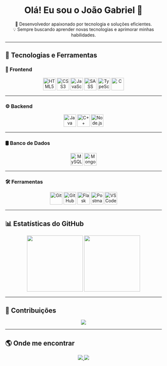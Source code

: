 <h1 align="center">Olá! Eu sou o João Gabriel 👋</h1>

<p align="center">
  🚀 Desenvolvedor apaixonado por tecnologia e soluções eficientes. <br>
  💡 Sempre buscando aprender novas tecnologias e aprimorar minhas habilidades.
</p>

---

## 🚀 Tecnologias e Ferramentas  

### 🎨 Frontend  
<p align="center">
  <img src="https://cdn.jsdelivr.net/gh/devicons/devicon/icons/html5/html5-original.svg" height="40" alt="HTML5">
  <img src="https://cdn.jsdelivr.net/gh/devicons/devicon/icons/css3/css3-original.svg" height="40" alt="CSS3">
  <img src="https://cdn.jsdelivr.net/gh/devicons/devicon/icons/javascript/javascript-original.svg" height="40" alt="JavaScript">
  <img src="https://cdn.jsdelivr.net/gh/devicons/devicon/icons/sass/sass-original.svg" height="40" alt="SASS">
  <img src="https://cdn.jsdelivr.net/gh/devicons/devicon/icons/typescript/typescript-original.svg" height="40" alt="TypeScript">
  <img src="https://cdn.jsdelivr.net/gh/devicons/devicon/icons/c/c-original.svg" height="40" alt="C">
</p>

---

### ⚙️ Backend  
<p align="center">
  <img src="https://cdn.jsdelivr.net/gh/devicons/devicon/icons/java/java-original.svg" height="40" alt="Java">
  <img src="https://cdn.jsdelivr.net/gh/devicons/devicon/icons/cplusplus/cplusplus-original.svg" height="40" alt="C++">
  <img src="https://cdn.jsdelivr.net/gh/devicons/devicon/icons/nodejs/nodejs-original.svg" height="40" alt="Node.js">
</p>

---

### 🛢️ Banco de Dados  
<p align="center">
  <img src="https://cdn.jsdelivr.net/gh/devicons/devicon/icons/mysql/mysql-original.svg" height="40" alt="MySQL">
  <img src="https://cdn.jsdelivr.net/gh/devicons/devicon/icons/mongodb/mongodb-original.svg" height="40" alt="MongoDB">
</p>

---

### 🛠️ Ferramentas  
<p align="center">
  <img src="https://cdn.jsdelivr.net/gh/devicons/devicon/icons/git/git-original.svg" height="40" alt="Git">
  <img src="https://cdn.jsdelivr.net/gh/devicons/devicon/icons/github/github-original.svg" height="40" alt="GitHub">
  <img src="https://cdn.jsdelivr.net/gh/devicons/devicon/icons/flask/flask-original.svg" height="40" alt="Flask">
  <img src="https://cdn.jsdelivr.net/gh/devicons/devicon/icons/postman/postman-original.svg" height="40" alt="Postman">
  <img src="https://cdn.jsdelivr.net/gh/devicons/devicon/icons/vscode/vscode-original.svg" height="40" alt="VS Code">
</p>

---

## 📊 Estatísticas do GitHub  
<p align="center">
  <img height="180em" src="https://github-readme-stats.vercel.app/api?username=JoaoOliveira2005&show_icons=true&theme=dracula&include_all_commits=true&count_private=true"/>
  <img height="180em" src="https://github-readme-stats.vercel.app/api/top-langs/?username=JoaoOliveira2005&layout=compact&langs_count=7&theme=dracula"/>
</p>

---

## 🐍 Contribuições  
<p align="center">
  <img src="https://github.com/JoaoOliveira2005/JoaoOliveira2005/blob/output/github-contribution-grid-snake.svg">
</p>

---

## 🌎 Onde me encontrar  
<p align="center">
  <a href="https://www.linkedin.com/in/seu-linkedin" target="_blank">
    <img src="https://img.shields.io/badge/-LinkedIn-%230077B5?style=for-the-badge&logo=linkedin&logoColor=white">
  </a>
  <a href="mailto:seu-email@gmail.com">
    <img src="https://img.shields.io/badge/-Email-D14836?style=for-the-badge&logo=gmail&logoColor=white">
  </a>
</p>

